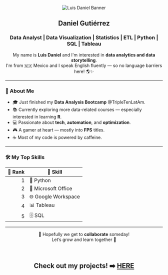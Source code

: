 <p align="center">
  <picture>
    <source media="(prefers-color-scheme: dark)" srcset="https://github.com/Gubato/Gubato/blob/main/Daniel%20Gutierrez%20-%20Git.png">
    <source media="(prefers-color-scheme: light)" srcset="https://github.com/Gubato/Gubato/blob/main/Daniel%20Gutierrez%20-%20Git.png">
    <img alt="Luis Daniel Banner" src="https://github.com/user-attachments/assets/6e1df3c2-e033-4ad2-88e2-5b1174e1baf1">
    
  </picture>
</p>

<h2 align="center">Daniel Gutiérrez</h2>
<h3 align="center">Data Analyst | Data Visualization | Statistics | ETL | Python | SQL | Tableau </h3>

<p align="center">
  My name is <strong>Luis Daniel</strong> and I'm interested in <strong> data analytics and data storytelling</strong>.<br>
  I'm from 🇲🇽 Mexico and I speak English fluently — so no language barriers here! 🌎✨
</p>

---

### 🚀 About Me

- 🎓 Just finished my **Data Analysis Bootcamp** @TripleTenLatAm.
- 📚 Currently exploring more data-related courses — especially interested in learning **R**.
- 💻 Passionate about **tech**, **automation**, and **optimization**.
- 🎮 A gamer at heart — mostly into **FPS** titles.
- ☕ Most of my code is powered by caffeine.

---

### 🛠️ My Top Skills

| 🥇 Rank | 🧠 Skill |
|--------:|---------|
| 1 | 🐍 Python |
| 2 | 🧾 Microsoft Office |
| 3 | 🌐 Google Workspace |
| 4 | 📊 Tableau |
| 5 | 🗄️ SQL |

---

<p align="center">
  🙌 Hopefully we get to <strong>collaborate</strong> someday!<br>
  Let’s grow and learn together 🚀
</p>
<br>
<h2 align="center">
  Check out my projects! ➡️ <a href="https://github.com/Gubato/Data-Analysis/tree/main" target="_blank">HERE</a>
</h2>
